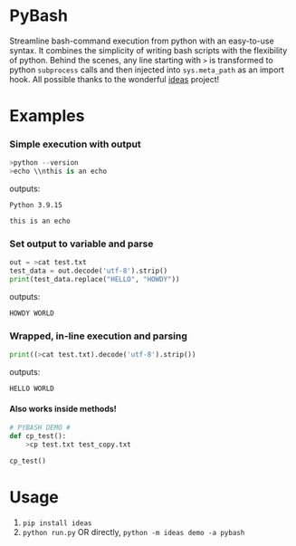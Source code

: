 # PyBash

Streamline bash-command execution from python with an easy-to-use syntax. It combines the simplicity of writing bash scripts with the flexibility of python. Behind the scenes, any line starting with `>` is transformed to python `subprocess` calls and then injected into `sys.meta_path` as an import hook. All possible thanks to the wonderful [ideas](https://github.com/aroberge/ideas) project!


# Examples

### Simple execution with output
```python
>python --version
>echo \\nthis is an echo
```
outputs:
```
Python 3.9.15

this is an echo
```

### Set output to variable and parse
```python
out = >cat test.txt
test_data = out.decode('utf-8').strip()
print(test_data.replace("HELLO", "HOWDY"))
```
outputs:
```
HOWDY WORLD
```

### Wrapped, in-line execution and parsing
```python
print((>cat test.txt).decode('utf-8').strip())
```
outputs:
```
HELLO WORLD
```

#### Also works inside methods!
```python
# PYBASH DEMO #
def cp_test():
    >cp test.txt test_copy.txt

cp_test()
```

# Usage
1. `pip install ideas`
2. `python run.py` OR directly, `python -m ideas demo -a pybash`
